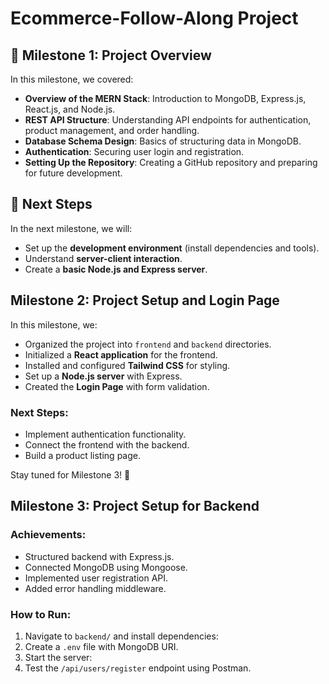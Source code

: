 # Ecommerce-Follow-Along Project

## 📌 Milestone 1: Project Overview
In this milestone, we covered:
- **Overview of the MERN Stack**: Introduction to MongoDB, Express.js, React.js, and Node.js.
- **REST API Structure**: Understanding API endpoints for authentication, product management, and order handling.
- **Database Schema Design**: Basics of structuring data in MongoDB.
- **Authentication**: Securing user login and registration.
- **Setting Up the Repository**: Creating a GitHub repository and preparing for future development.

## 📎 Next Steps
In the next milestone, we will:
- Set up the **development environment** (install dependencies and tools).
- Understand **server-client interaction**.
- Create a **basic Node.js and Express server**.

## Milestone 2: Project Setup and Login Page

In this milestone, we:

- Organized the project into `frontend` and `backend` directories.
- Initialized a **React application** for the frontend.
- Installed and configured **Tailwind CSS** for styling.
- Set up a **Node.js server** with Express.
- Created the **Login Page** with form validation.

### Next Steps:
- Implement authentication functionality.
- Connect the frontend with the backend.
- Build a product listing page.

Stay tuned for Milestone 3! 🚀


## Milestone 3: Project Setup for Backend  

### Achievements:
- Structured backend with Express.js.
- Connected MongoDB using Mongoose.
- Implemented user registration API.
- Added error handling middleware.

### How to Run:
1. Navigate to `backend/` and install dependencies:  
2. Create a `.env` file with MongoDB URI.
3. Start the server:  
4. Test the `/api/users/register` endpoint using Postman.

<!-- 
# User Authentication Backend (Milestone 7)

This project implements a secure login system with encrypted password verification.

## Features:
- Secure password hashing with bcrypt
- JWT-based authentication
- API route for user login

## Endpoints:
- `POST /api/auth/login` → Validates user credentials and returns a token. -->
